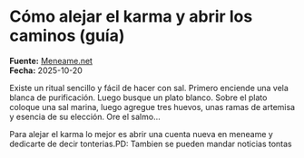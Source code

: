 # Cómo alejar el karma y abrir los caminos (guía)

**Fuente:** [Meneame.net](https://www.meneame.net/m/cultura/como-alejar-karma-abrir-caminos-guia)  
**Fecha:** 2025-10-20

Existe un ritual sencillo y fácil de hacer con sal. Primero enciende una vela blanca de purificación. Luego busque un plato blanco. Sobre el plato coloque una sal marina, luego agregue tres huevos, unas ramas de artemisa y esencia de su elección. Ore el salmo…

Para alejar el karma lo mejor es abrir una cuenta nueva en meneame y dedicarte de decir tonterias.PD: Tambien se pueden mandar noticias tontas

